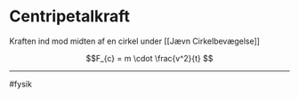 # Centripetalkraft
Kraften ind mod midten af en cirkel under [[Jævn Cirkelbevægelse]]


$$F_{c} = m \cdot  \frac{v^2}{t} $$


---
#fysik 